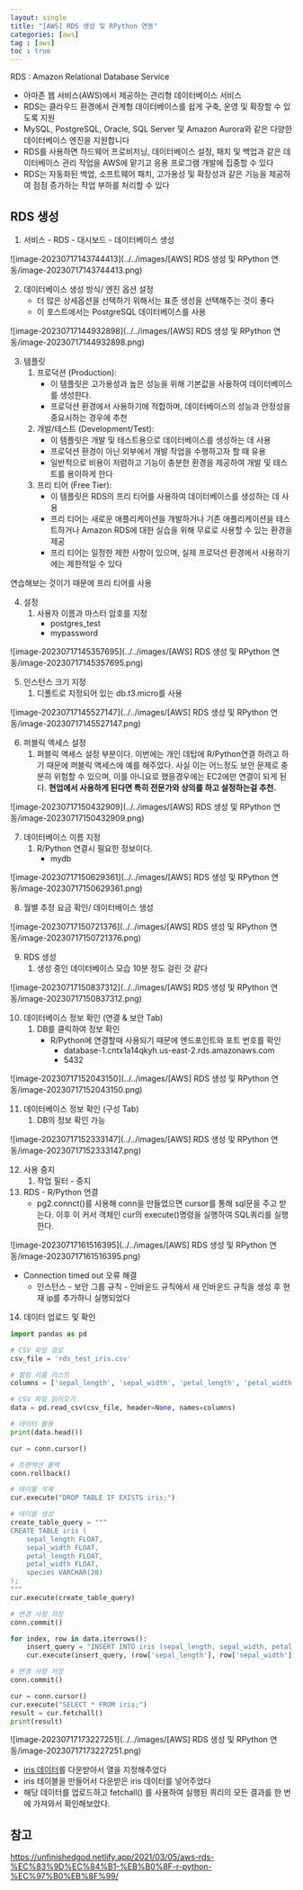 ```yaml
---
layout: single
title: "[AWS] RDS 생성 및 RPython 연동"
categories: [aws]
tag : [aws]
toc : true
---
```


RDS :  Amazon Relational Database Service

- 아마존 웹 서비스(AWS)에서 제공하는 관리형 데이터베이스 서비스
-  RDS는 클라우드 환경에서 관계형 데이터베이스를 쉽게 구축, 운영 및 확장할 수 있도록 지원
- MySQL, PostgreSQL, Oracle, SQL Server 및 Amazon Aurora와 같은 다양한 데이터베이스 엔진을 지원합니다
- RDS를 사용하면 하드웨어 프로비저닝, 데이터베이스 설정, 패치 및 백업과 같은 데이터베이스 관리 작업을 AWS에 맡기고 응용 프로그램 개발에 집중할 수 있다
- RDS는 자동화된 백업, 소프트웨어 패치, 고가용성 및 확장성과 같은 기능을 제공하여 점점 증가하는 작업 부하를 처리할 수 있다



## RDS 생성

1. 서비스 - RDS - 대시보드 - 데이터베이스 생성

![image-20230717143744413](../../images/[AWS] RDS 생성 및 RPython 연동/image-20230717143744413.png)



2. 데이터베이스 생성 방식/ 엔진 옵션 설정
   - 더 많은 상세옵션을 선택하기 위해서는 표준 생성을 선택해주는 것이 좋다
   - 이 포스트에서는 PostgreSQL 데이터베이스를 사용

![image-20230717144932898](../../images/[AWS] RDS 생성 및 RPython 연동/image-20230717144932898.png)

3. 템플릿
   1. 프로덕션 (Production):
      - 이 템플릿은 고가용성과 높은 성능을 위해 기본값을 사용하여 데이터베이스를 생성한다.
      - 프로덕션 환경에서 사용하기에 적합하며, 데이터베이스의 성능과 안정성을 중요시하는 경우에 추천
   2. 개발/테스트 (Development/Test):
      - 이 템플릿은 개발 및 테스트용으로 데이터베이스를 생성하는 데 사용
      - 프로덕션 환경이 아닌 외부에서 개발 작업을 수행하고자 할 때 유용
      - 일반적으로 비용이 저렴하고 기능이 충분한 환경을 제공하여 개발 및 테스트를 용이하게 한다
   3. 프리 티어 (Free Tier):
      - 이 템플릿은 RDS의 프리 티어를 사용하여 데이터베이스를 생성하는 데 사용
      - 프리 티어는 새로운 애플리케이션을 개발하거나 기존 애플리케이션을 테스트하거나 Amazon RDS에 대한 실습을 위해 무료로 사용할 수 있는 환경을 제공
      - 프리 티어는 일정한 제한 사항이 있으며, 실제 프로덕션 환경에서 사용하기에는 제한적일 수 있다

연습해보는 것이기 때문에 프리 티어를 사용

4. 설정
   1. 사용자 이름과 마스터 암호를 지정
      - postgres_test
      - mypassword

![image-20230717145357695](../../images/[AWS] RDS 생성 및 RPython 연동/image-20230717145357695.png)

5. 인스턴스 크기 지정
   1. 디폴트로 지정되어 있는 db.t3.micro를 사용

![image-20230717145527147](../../images/[AWS] RDS 생성 및 RPython 연동/image-20230717145527147.png)

6. 퍼블릭 엑세스 설정
   1. 퍼블릭 액세스 설정 부분이다. 이번에는 개인 데탑에 R/Python연결 하려고 하기 때문에 퍼블릭 액세스에 예를 해주었다. 사실 이는 어느정도 보안 문제로 충분히 위험할 수 있으며, 이를 아니요로 했을경우에는 EC2에만 연결이 되게 된다. **현업에서 사용하게 된다면 특히 전문가와 상의를 하고 설정하는걸 추천.**

![image-20230717150432909](../../images/[AWS] RDS 생성 및 RPython 연동/image-20230717150432909.png)

7. 데이터베이스 이름 지정
   1. R/Python 연결시 필요한 정보이다.
      - mydb

![image-20230717150629361](../../images/[AWS] RDS 생성 및 RPython 연동/image-20230717150629361.png)

8. 월별 추정 요금 확인/ 데이터베이스 생성

![image-20230717150721376](../../images/[AWS] RDS 생성 및 RPython 연동/image-20230717150721376.png)

9. RDS 생성
   1. 생성 중인 데이터베이스 모습 10분 정도 걸린 것 같다

![image-20230717150837312](../../images/[AWS] RDS 생성 및 RPython 연동/image-20230717150837312.png)

10. 데이터베이스 정보 확인 (연결 & 보안 Tab)
    1. DB를 클릭하여 정보 확인
       - R/Python에 연결할때 사용되기 때문에 엔드포인트와 포트 번호를 확인
         - database-1.cntx1a14qkyh.us-east-2.rds.amazonaws.com
         - 5432

![image-20230717152043150](../../images/[AWS] RDS 생성 및 RPython 연동/image-20230717152043150.png)

11. 데이터베이스 정보 확인 (구성 Tab)
    1. DB의 정보 확인 가능

![image-20230717152333147](../../images/[AWS] RDS 생성 및 RPython 연동/image-20230717152333147.png)

12. 사용 중지
    1. 작업 필터 - 중지
13. RDS - R/Python 연결
    - pg2.connct()를 사용해 conn을 만들었으면 cursor를 통해 sql문을 주고 받는다. 이후 이 커서 객체인 cur의 execute()명령을 실행하여 SQL쿼리를 실행한다.

![image-20230717161516395](../../images/[AWS] RDS 생성 및 RPython 연동/image-20230717161516395.png)

- Connection timed out 오류 해결
  - 인스턴스 - 보안 그룹 규칙 - 인바운드 규칙에서 새 인바운드 규칙을 생성 후 현재 ip를 추가하니 실행되었다

14. 데이터 업로드 및 확인

```python
import pandas as pd

# CSV 파일 경로
csv_file = 'rds_test_iris.csv'

# 컬럼 이름 리스트
columns = ['sepal_length', 'sepal_width', 'petal_length', 'petal_width', 'species']

# CSV 파일 읽어오기
data = pd.read_csv(csv_file, header=None, names=columns)

# 데이터 활용
print(data.head())

cur = conn.cursor()

# 트랜잭션 롤백
conn.rollback()

# 테이블 삭제
cur.execute("DROP TABLE IF EXISTS iris;")

# 테이블 생성
create_table_query = """
CREATE TABLE iris (
    sepal_length FLOAT,
    sepal_width FLOAT,
    petal_length FLOAT,
    petal_width FLOAT,
    species VARCHAR(20)
);
"""
cur.execute(create_table_query)

# 변경 사항 저장
conn.commit()

for index, row in data.iterrows():
    insert_query = "INSERT INTO iris (sepal_length, sepal_width, petal_length, petal_width, species) VALUES (%s, %s, %s, %s, %s);"
    cur.execute(insert_query, (row['sepal_length'], row['sepal_width'], row['petal_length'], row['petal_width'], row['species']))

# 변경 사항 저장
conn.commit()

cur = conn.cursor()
cur.execute("SELECT * FROM iris;")
result = cur.fetchall()
print(result)
```

![image-20230717173227251](../../images/[AWS] RDS 생성 및 RPython 연동/image-20230717173227251.png)

- [iris 데이터](https://archive.ics.uci.edu/dataset/53/iris)를 다운받아서 열을 지정해주었다
- iris 테이블을 만들어서 다운받은 iris 데이터를 넣어주었다
- 해당 데이터를 업로드하고 fetchall() 를 사용하여 실행된 쿼리의 모든 결과를 한 번에 가져와서 확인해보았다.



## 참고

https://unfinishedgod.netlify.app/2021/03/05/aws-rds-%EC%83%9D%EC%84%B1-%EB%B0%8F-r-python-%EC%97%B0%EB%8F%99/